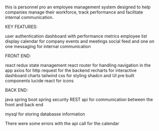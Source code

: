 this is personnel pro an employee management system designed to help companies manage their workforce, track performance and facilitate internal communication.

KEY FEATURES:

user authentication 
dashboard with performance metrics
employee list display
calendar for company events and meetings
social feed and one on one messaging for internal communication

FRONT END:

react
redux state management
react router for handling navigation in the app
axios for http request for the backend
recharts for interactive dashboard charts
tailwind css for styling
shadcn and UI pre built components
lucide react for icons

BACK END: 

java
spring boot
spring security
REST api for communication between the front and back end

mysql for storing databasse information

There were some errors with the api call for the calendar 